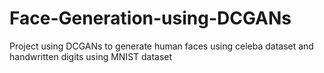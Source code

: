 # Face-Generation-using-DCGANs
Project using DCGANs to generate human faces using celeba dataset and handwritten digits using MNIST dataset

